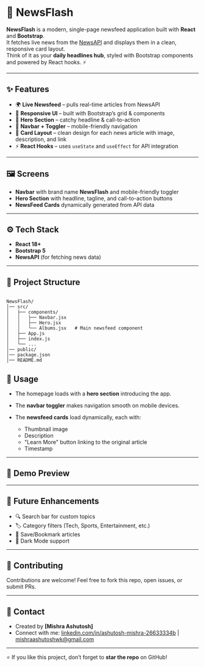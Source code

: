 
# 📰 NewsFlash

**NewsFlash** is a modern, single-page newsfeed application built with **React** and **Bootstrap**.  
It fetches live news from the [NewsAPI](https://newsapi.org/v2/everything?q=apple&from=2025-09-02&to=2025-09-02&sortBy=popularity&apiKey=6fea80e79c9c4e8a99098086cf432f42) and displays them in a clean, responsive card layout.  
Think of it as your **daily headlines hub**, styled with Bootstrap components and powered by React hooks. ⚡

---

## ✨ Features

- 🌍 **Live Newsfeed** – pulls real-time articles from NewsAPI  
- 📱 **Responsive UI** – built with Bootstrap’s grid & components  
- 🎨 **Hero Section** – catchy headline & call-to-action  
- 🔔 **Navbar + Toggler** – mobile-friendly navigation  
- 📑 **Card Layout** – clean design for each news article with image, description, and link  
- ⚡ **React Hooks** – uses `useState` and `useEffect` for API integration  

---

## 🖼️ Screens

- **Navbar** with brand name **NewsFlash** and mobile-friendly toggler  
- **Hero Section** with headline, tagline, and call-to-action buttons  
- **NewsFeed Cards** dynamically generated from API data  

---

## ⚙️ Tech Stack

- **React 18+**  
- **Bootstrap 5**  
- **NewsAPI** (for fetching news data)  

---

## 📂 Project Structure

```

NewsFlash/
│── src/
│   ├── components/
│   │   ├── Navbar.jsx
│   │   ├── Hero.jsx
│   │   └── Albums.jsx   # Main newsfeed component
│   ├── App.js
│   ├── index.js
│   └── ...
│── public/
│── package.json
│── README.md

````

## 📌 Usage

* The homepage loads with a **hero section** introducing the app.
* The **navbar toggler** makes navigation smooth on mobile devices.
* The **newsfeed cards** load dynamically, each with:

  * Thumbnail image
  * Description
  * "Learn More" button linking to the original article
  * Timestamp

---

## 📸 Demo Preview



---

## 🔮 Future Enhancements

* 🔍 Search bar for custom topics
* 🏷️ Category filters (Tech, Sports, Entertainment, etc.)
* 💾 Save/Bookmark articles
* 🌙 Dark Mode support

---

## 🤝 Contributing

Contributions are welcome! Feel free to fork this repo, open issues, or submit PRs.

---

## 📧 Contact

* Created by **\[Mishra Ashutosh]**
* Connect with me: [linkedin.com/in/ashutosh-mishra-26633334b](#)  | [mishraashutoshwk@gmail.com](#)

---

⭐ If you like this project, don’t forget to **star the repo** on GitHub!

```




